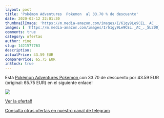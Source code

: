 ```yaml
---
layout: post
title: 'Pokémon Adventures  Pokemon  al 33.70 % de descuento'
date: 2020-02-12 22:01:30
thumbnailImage: 'https://m.media-amazon.com/images/I/61gy9Le9CEL._AC_._SL200_.jpg'
images: [ 'https://m.media-amazon.com/images/I/61gy9Le9CEL._AC_._SL200_.jpg' ]
comments: true
category: ofertas
author: ring
slug: 1421577763
description:
actualPrice: 43.59 EUR
comparePrice: 65.75 EUR
inStock: true
---
```


Está [Pokémon Adventures  Pokemon ](https://www.amazon.com/dp/1421577763/?tag=redken08-20) con 33.70 de descuento por 43.59 EUR (original: 65.75 EUR) en el siguiente enlace!

[![](https://m.media-amazon.com/images/I/61gy9Le9CEL._AC_._SL200_.jpg)](https://www.amazon.com/dp/1421577763/?tag=redken08-20)

[Ver la oferta!!](https://www.amazon.com/dp/1421577763/?tag=redken08-20)

[Consulta otras ofertas en nuestro canal de telegram](https://t.me/s/ofertas25)
